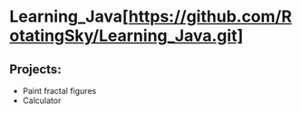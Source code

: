 # Learning_Java[https://github.com/RotatingSky/Learning_Java.git]

## Projects:

* Paint fractal figures
* Calculator